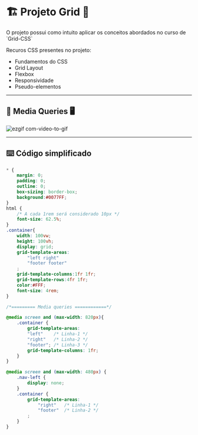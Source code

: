 # :building_construction: Projeto Grid :construction:

<p>O projeto possui como intuito aplicar os conceitos abordados no curso de `Grid-CSS`</p>

<p>Recuros CSS presentes no projeto:</p>

- Fundamentos do CSS
- Grid Layout
- Flexbox
- Responsividade
- Pseudo-elementos

---

## :iphone: Media Queries :desktop_computer: 

![ezgif com-video-to-gif](https://github.com/FabioFlorencio/Grid-CSS/assets/78650091/2c8001fb-6611-4629-a62e-8c5fa6b16e92)

---

## :keyboard: Código simplificado

```css
* {
    margin: 0;
    padding: 0;
    outline: 0;
    box-sizing: border-box;
    background:#0077FF;    
}
html {
    /* A cada 1rem será considerado 10px */
    font-size: 62.5%;
}
.container{
    width: 100vw;
    height: 100vh;
    display: grid;
    grid-template-areas: 
        "left right"
        "footer footer"
    ;
    grid-template-columns:1fr 1fr;
    grid-template-rows:4fr 1fr;
    color:#FFF;
    font-size: 4rem;    
}

/*========= Media queries ============*/

@media screen and (max-width: 820px){
    .container {
        grid-template-areas: 
        "left"    /* Linha-1 */
        "right"   /* Linha-2 */
        "footer"; /* Linha-3 */
        grid-template-columns: 1fr;
    }    
}

@media screen and (max-width: 480px) {
    .nav-left {
        display: none;
    }
    .container {
        grid-template-areas: 
            "right"   /* Linha-1 */
            "footer"  /* Linha-2 */
        ;
    }
}

```




